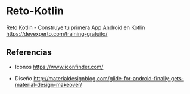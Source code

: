 # Reto-Kotlin
Reto Kotlin - Construye tu primera App Android en Kotlin https://devexperto.com/training-gratuito/


## Referencias

- Iconos https://www.iconfinder.com/

- Diseño http://materialdesignblog.com/glide-for-android-finally-gets-material-design-makeover/
